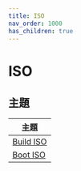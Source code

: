 ```yaml
---
title: ISO
nav_order: 1000
has_children: true
---
```



# ISO


## 主題

| 主題 |
| --- |
| [Build ISO](https://samwhelp.github.io/note-about-archlinux/read/core/iso/build-iso.html) |
| [Boot ISO](https://samwhelp.github.io/note-about-archlinux/read/core/iso/boot-iso.html) |

